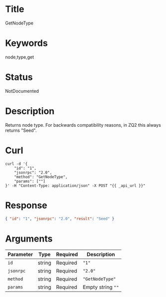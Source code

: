 # Title

GetNodeType

# Keywords

node,type,get

# Status

NotDocumented

# Description

Returns node type. For backwards compatibility reasons, in ZQ2 this always returns "Seed".

# Curl

```shell
curl -d '{
    "id": "1",
    "jsonrpc": "2.0",
    "method": "GetNodeType",
    "params": [""]
}' -H "Content-Type: application/json" -X POST "{{ _api_url }}"
```

# Response

```json
{ "id": "1", "jsonrpc": "2.0", "result": "Seed" }
```

# Arguments

| Parameter | Type   | Required | Description       |
| --------- | ------ | -------- | ----------------- |
| `id`      | string | Required | `"1"`             |
| `jsonrpc` | string | Required | `"2.0"`           |
| `method`  | string | Required | `"GetNodeType"`   |
| `params`  | string | Required | Empty string `""` |
